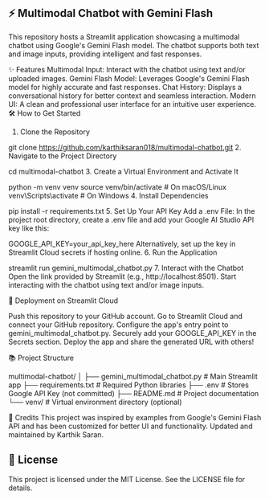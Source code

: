 ## ⚡️ Multimodal Chatbot with Gemini Flash

This repository hosts a Streamlit application showcasing a multimodal chatbot using Google's Gemini Flash model. The chatbot supports both text and image inputs, providing intelligent and fast responses.

✨ Features
Multimodal Input: Interact with the chatbot using text and/or uploaded images.
Gemini Flash Model: Leverages Google's Gemini Flash model for highly accurate and fast responses.
Chat History: Displays a conversational history for better context and seamless interaction.
Modern UI: A clean and professional user interface for an intuitive user experience.
🛠️ How to Get Started
1. Clone the Repository

git clone https://github.com/karthiksaran018/multimodal-chatbot.git
2. Navigate to the Project Directory

cd multimodal-chatbot
3. Create a Virtual Environment and Activate It

python -m venv venv
source venv/bin/activate  # On macOS/Linux
venv\Scripts\activate     # On Windows
4. Install Dependencies

pip install -r requirements.txt
5. Set Up Your API Key
Add a .env File:
In the project root directory, create a .env file and add your Google AI Studio API key like this:

GOOGLE_API_KEY=your_api_key_here
Alternatively, set up the key in Streamlit Cloud secrets if hosting online.
6. Run the Application

streamlit run gemini_multimodal_chatbot.py
7. Interact with the Chatbot
Open the link provided by Streamlit (e.g., http://localhost:8501).
Start interacting with the chatbot using text and/or image inputs.

🚀 Deployment on Streamlit Cloud

Push this repository to your GitHub account.
Go to Streamlit Cloud and connect your GitHub repository.
Configure the app's entry point to gemini_multimodal_chatbot.py.
Securely add your GOOGLE_API_KEY in the Secrets section.
Deploy the app and share the generated URL with others!

📚 Project Structure

multimodal-chatbot/
│
├── gemini_multimodal_chatbot.py  # Main Streamlit app
├── requirements.txt             # Required Python libraries
├── .env                         # Stores Google API Key (not committed)
├── README.md                    # Project documentation
└── venv/                        # Virtual environment directory (optional)

🌟 Credits
This project was inspired by examples from Google's Gemini Flash API and has been customized for better UI and functionality.
Updated and maintained by Karthik Saran.

## 📃 License
This project is licensed under the MIT License. See the LICENSE file for details.
